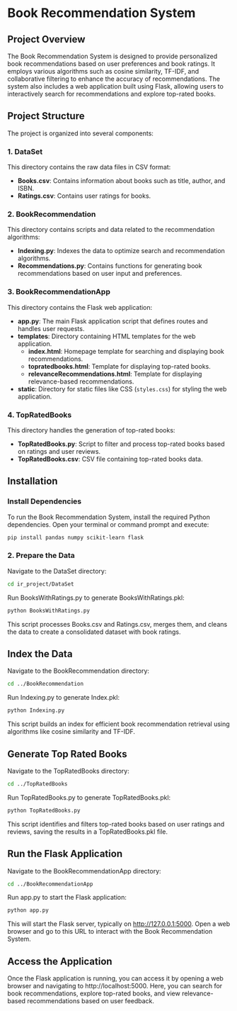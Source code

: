 # Book Recommendation System

## Project Overview

The Book Recommendation System is designed to provide personalized book recommendations based on user preferences and book ratings. It employs various algorithms such as cosine similarity, TF-IDF, and collaborative filtering to enhance the accuracy of recommendations. The system also includes a web application built using Flask, allowing users to interactively search for recommendations and explore top-rated books.

## Project Structure

The project is organized into several components:

### 1. DataSet

This directory contains the raw data files in CSV format:

- **Books.csv**: Contains information about books such as title, author, and ISBN.
- **Ratings.csv**: Contains user ratings for books.

### 2. BookRecommendation

This directory contains scripts and data related to the recommendation algorithms:

- **Indexing.py**: Indexes the data to optimize search and recommendation algorithms.
- **Recommendations.py**: Contains functions for generating book recommendations based on user input and preferences.

### 3. BookRecommendationApp

This directory contains the Flask web application:

- **app.py**: The main Flask application script that defines routes and handles user requests.
- **templates**: Directory containing HTML templates for the web application.
  - **index.html**: Homepage template for searching and displaying book recommendations.
  - **topratedbooks.html**: Template for displaying top-rated books.
  - **relevanceRecommendations.html**: Template for displaying relevance-based recommendations.
- **static**: Directory for static files like CSS (`styles.css`) for styling the web application.

### 4. TopRatedBooks

This directory handles the generation of top-rated books:

- **TopRatedBooks.py**: Script to filter and process top-rated books based on ratings and user reviews.
- **TopRatedBooks.csv**: CSV file containing top-rated books data.

## Installation

### Install Dependencies

To run the Book Recommendation System, install the required Python dependencies. Open your terminal or command prompt and execute:

```bash
pip install pandas numpy scikit-learn flask
```

### 2. Prepare the Data

Navigate to the DataSet directory:

```bash
cd ir_project/DataSet
```

Run BooksWithRatings.py to generate BooksWithRatings.pkl:

```bash
python BooksWithRatings.py
```

This script processes Books.csv and Ratings.csv, merges them, and cleans the data to create a consolidated dataset with book ratings.

## Index the Data
Navigate to the BookRecommendation directory:

```bash
cd ../BookRecommendation
```
Run Indexing.py to generate Index.pkl:
```bash
python Indexing.py
```
This script builds an index for efficient book recommendation retrieval using algorithms like cosine similarity and TF-IDF.

## Generate Top Rated Books
Navigate to the TopRatedBooks directory:
```bash
cd ../TopRatedBooks
```
Run TopRatedBooks.py to generate TopRatedBooks.pkl:
```bash
python TopRatedBooks.py
```
This script identifies and filters top-rated books based on user ratings and reviews, saving the results in a TopRatedBooks.pkl file.

## Run the Flask Application
Navigate to the BookRecommendationApp directory:
```bash
cd ../BookRecommendationApp
```
Run app.py to start the Flask application:
```bash
python app.py
```
This will start the Flask server, typically on http://127.0.0.1:5000. Open a web browser and go to this URL to interact with the Book Recommendation System.

## Access the Application
Once the Flask application is running, you can access it by opening a web browser and navigating to http://localhost:5000. Here, you can search for book recommendations, explore top-rated books, and view relevance-based recommendations based on user feedback.
